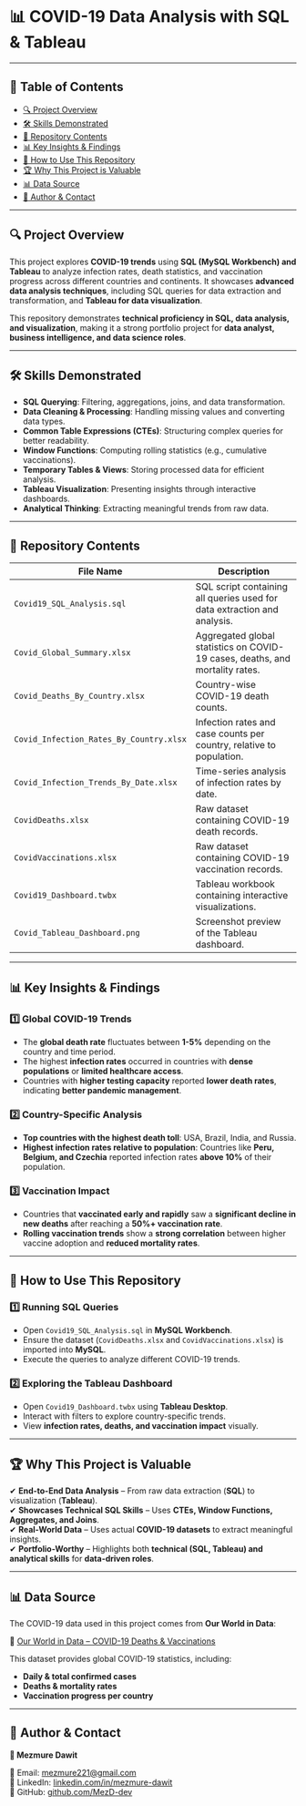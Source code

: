 # 📊 COVID-19 Data Analysis with SQL & Tableau

---

## 📖 Table of Contents
- [🔍 Project Overview](#-project-overview)
- [🛠 Skills Demonstrated](#-skills-demonstrated)
- [📂 Repository Contents](#-repository-contents)
- [📊 Key Insights & Findings](#-key-insights--findings)
- [🚀 How to Use This Repository](#-how-to-use-this-repository)
- [🏆 Why This Project is Valuable](#-why-this-project-is-valuable)
- [📊 Data Source](#-data-source)
- [📌 Author & Contact](#-author--contact)

---

## 🔍 Project Overview
This project explores **COVID-19 trends** using **SQL (MySQL Workbench) and Tableau** to analyze infection rates, death statistics, and vaccination progress across different countries and continents. It showcases **advanced data analysis techniques**, including SQL queries for data extraction and transformation, and **Tableau for data visualization**.

This repository demonstrates **technical proficiency in SQL, data analysis, and visualization**, making it a strong portfolio project for **data analyst, business intelligence, and data science roles**.

---

## 🛠 **Skills Demonstrated**
- **SQL Querying**: Filtering, aggregations, joins, and data transformation.
- **Data Cleaning & Processing**: Handling missing values and converting data types.
- **Common Table Expressions (CTEs)**: Structuring complex queries for better readability.
- **Window Functions**: Computing rolling statistics (e.g., cumulative vaccinations).
- **Temporary Tables & Views**: Storing processed data for efficient analysis.
- **Tableau Visualization**: Presenting insights through interactive dashboards.
- **Analytical Thinking**: Extracting meaningful trends from raw data.

---

## 📂 **Repository Contents**
| File Name | Description |
|-----------|------------|
| `Covid19_SQL_Analysis.sql` | SQL script containing all queries used for data extraction and analysis. |
| `Covid_Global_Summary.xlsx` | Aggregated global statistics on COVID-19 cases, deaths, and mortality rates. |
| `Covid_Deaths_By_Country.xlsx` | Country-wise COVID-19 death counts. |
| `Covid_Infection_Rates_By_Country.xlsx` | Infection rates and case counts per country, relative to population. |
| `Covid_Infection_Trends_By_Date.xlsx` | Time-series analysis of infection rates by date. |
| `CovidDeaths.xlsx` | Raw dataset containing COVID-19 death records. |
| `CovidVaccinations.xlsx` | Raw dataset containing COVID-19 vaccination records. |
| `Covid19_Dashboard.twbx` | Tableau workbook containing interactive visualizations. |
| `Covid_Tableau_Dashboard.png` | Screenshot preview of the Tableau dashboard. |

---

## 📊 **Key Insights & Findings**
### **1️⃣ Global COVID-19 Trends**
- The **global death rate** fluctuates between **1-5%** depending on the country and time period.
- The highest **infection rates** occurred in countries with **dense populations** or **limited healthcare access**.
- Countries with **higher testing capacity** reported **lower death rates**, indicating **better pandemic management**.

### **2️⃣ Country-Specific Analysis**
- **Top countries with the highest death toll**: USA, Brazil, India, and Russia.
- **Highest infection rates relative to population**: Countries like **Peru, Belgium, and Czechia** reported infection rates **above 10%** of their population.

### **3️⃣ Vaccination Impact**
- Countries that **vaccinated early and rapidly** saw a **significant decline in new deaths** after reaching a **50%+ vaccination rate**.
- **Rolling vaccination trends** show a **strong correlation** between higher vaccine adoption and **reduced mortality rates**.

---

## 🚀 **How to Use This Repository**
### **1️⃣ Running SQL Queries**
- Open `Covid19_SQL_Analysis.sql` in **MySQL Workbench**.
- Ensure the dataset (`CovidDeaths.xlsx` and `CovidVaccinations.xlsx`) is imported into **MySQL**.
- Execute the queries to analyze different COVID-19 trends.

### **2️⃣ Exploring the Tableau Dashboard**
- Open `Covid19_Dashboard.twbx` using **Tableau Desktop**.
- Interact with filters to explore country-specific trends.
- View **infection rates, deaths, and vaccination impact** visually.

---

## 🏆 **Why This Project is Valuable**
✔ **End-to-End Data Analysis** – From raw data extraction (**SQL**) to visualization (**Tableau**).  
✔ **Showcases Technical SQL Skills** – Uses **CTEs, Window Functions, Aggregates, and Joins**.  
✔ **Real-World Data** – Uses actual **COVID-19 datasets** to extract meaningful insights.  
✔ **Portfolio-Worthy** – Highlights both **technical (SQL, Tableau) and analytical skills** for **data-driven roles**.  

---

## 📊 Data Source
The COVID-19 data used in this project comes from **Our World in Data**:

📌 [Our World in Data – COVID-19 Deaths & Vaccinations](https://ourworldindata.org/covid-deaths)

This dataset provides global COVID-19 statistics, including:
- **Daily & total confirmed cases**
- **Deaths & mortality rates**
- **Vaccination progress per country**

---

## 📌 **Author & Contact**
**👤 Mezmure Dawit**  

📧 Email: [mezmure221@gmail.com](mailto:mezmure221@gmail.com)  
🔗 LinkedIn: [linkedin.com/in/mezmure-dawit](https://www.linkedin.com/in/mezmure-dawit/)  
🔗 GitHub: [github.com/MezD-dev](https://github.com/MezD-dev) 
